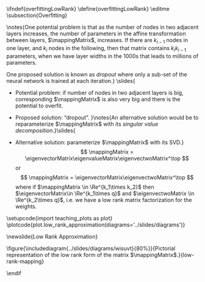 \ifndef{overfittingLowRank}
\define{overfittingLowRank}
\editme
\subsection{Overfitting}

\notes{One potential problem is that as the number of nodes in two adjacent layers increases, the number of parameters in the affine transformation between layers, $\mappingMatrix$, increases. If there are $k_{i-1}$ nodes in one layer, and $k_i$ nodes in the following, then that matrix contains $k_i k_{i-1}$ parameters, when we have layer widths in the 1000s that leads to millions of parameters.

One proposed solution is known as *dropout* where only a sub-set of the neural network is trained at each iteration.}
\slides{
* Potential problem: if number of nodes in two adjacent layers is big, corresponding $\mappingMatrix$ is also very big and there is the potential to overfit.

* Proposed solution: “dropout”.
}\notes{An alternative solution would be to reparameterize $\mappingMatrix$ with its *singular value decomposition*.}\slides{
* Alternative solution: parameterize $\mappingMatrix$ with its SVD.}
  $$
  \mappingMatrix = \eigenvectorMatrix\eigenvalueMatrix\eigenvectwoMatrix^\top
  $$
  or 
  $$
  \mappingMatrix = \eigenvectorMatrix\eigenvectwoMatrix^\top
  $$
  where if $\mappingMatrix \in \Re^{k_1\times k_2}$ then $\eigenvectorMatrix\in \Re^{k_1\times q}$ and $\eigenvectwoMatrix \in \Re^{k_2\times q}$, i.e. we have a low rank matrix factorization for the weights.

\setupcode{import teaching_plots as plot}
\plotcode{plot.low_rank_approximation(diagrams='../slides/diagrams')}

\newslide{Low Rank Approximation}

\figure{\includediagram{../slides/diagrams/wisuvt}{80%}}{Pictorial representation of the low rank form of the matrix $\mappingMatrix$.}{low-rank-mapping}

\endif
